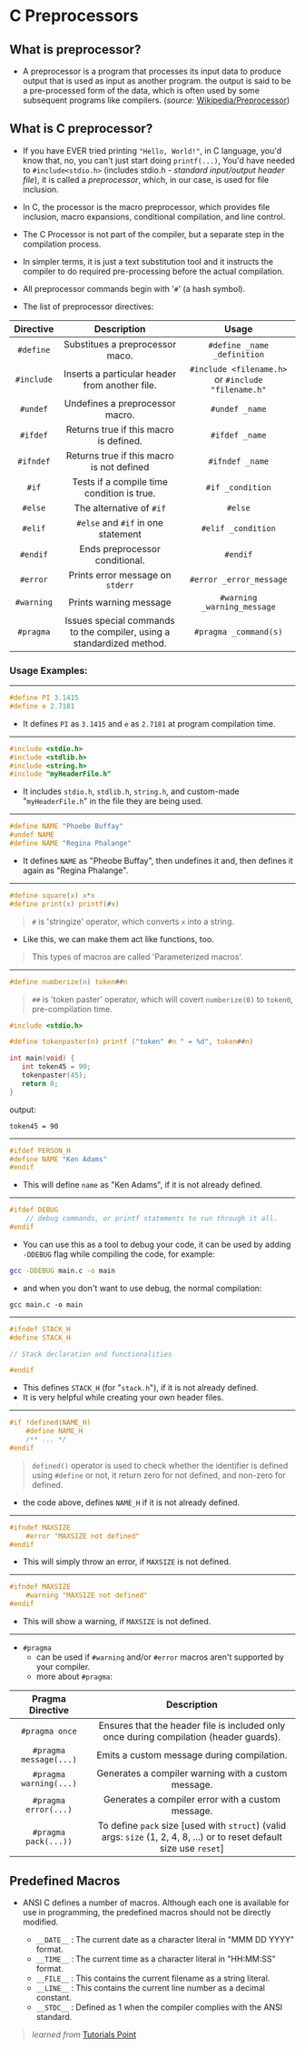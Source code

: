 # C Preprocessors

## What is preprocessor?
- A preprocessor is a program that processes its input data to produce output that is used as input as another program. the output is said to be a pre-processed form of the data, which is often used by some subsequent programs like compilers. (_source:_ [Wikipedia/Preprocessor](https://en.wikipedia.org/wiki/Preprocessor))

## What is C preprocessor?
- If you have EVER tried printing `"Hello, World!"`, in C language, you'd know that, no, you can't just start doing `printf(...)`, You'd have needed to `#include<stdio.h>` (includes stdio.h - _standard input/output header file_), it is called a $preprocessor$, which, in our case, is used for file inclusion.
- In C, the processor is the macro preprocessor, which provides file inclusion, macro expansions, conditional compilation, and line control.
- The C Processor is not part of the compiler, but a separate step in the compilation process.
- In simpler terms, it is just a text substitution tool and it instructs the compiler to do required pre-processing before the actual compilation.
- All preprocessor commands begin with '`#`' (a hash symbol).

- The list of preprocessor directives:

| Directive   | Description                                                           | Usage                                              |
| :---------: | :-------------------------------------------------------------------: | :------------------------------------------------: |
| `#define`   | Substitues a preprocessor maco.                                       | `#define _name _definition`                        |
| `#include`  | Inserts a particular header from another file.                        | `#include <filename.h>` or `#include "filename.h"` |
| `#undef`    | Undefines a preprocessor macro.                                       | `#undef _name`                                     |
| `#ifdef`    | Returns true if this macro is defined.                                | `#ifdef _name`                                     |
| `#ifndef`   | Returns true if this macro is not defined                             | `#ifndef _name`                                    |
| `#if`       | Tests if a compile time condition is true.                            | `#if _condition`                                   |
| `#else`     | The alternative of `#if`                                              | `#else`                                            |
| `#elif`     | `#else` and `#if` in one statement                                    | `#elif _condition`                                 |
| `#endif`    | Ends preprocessor conditional.                                        | `#endif`                                           |
| `#error`    | Prints error message on `stderr`                                      | `#error _error_message`                            |
| `#warning`  | Prints warning message                                                | `#warning _warning_message`                        |
| `#pragma`   | Issues special commands to the compiler, using a standardized method. | `#pragma _command(s)`                              |

### Usage Examples:
---
```c
#define PI 3.1415
#define e 2.7181
```
- It defines `PI` as `3.1415` and `e` as `2.7181` at program compilation time.
---

```c
#include <stdio.h>
#include <stdlib.h>
#include <string.h>
#include "myHeaderFile.h"
```
- It includes `stdio.h`, `stdlib.h`, `string.h`, and custom-made "`myHeaderFile.h`" in the file they are being used.
---

```c
#define NAME "Phoebe Buffay"
#undef NAME
#define NAME "Regina Phalange"
```
- It defines `NAME` as "Pheobe Buffay", then undefines it and, then defines it again as "Regina Phalange".
---

```c
#define square(x) x*x
#define print(x) printf(#x)
```
> `#` is 'stringize' operator, which converts `x` into a string.
- Like this, we can make them act like functions, too.
> This types of macros are called 'Parameterized macros'.
---

```c
#define numberize(n) token##n
```
> `##` is 'token paster' operator, which will covert `numberize(0)` to `token0`, pre-compilation time.
```c
#include <stdio.h>

#define tokenpaster(n) printf ("token" #n " = %d", token##n)

int main(void) {
   int token45 = 90;
   tokenpaster(45);
   return 0;
}
```
output:
```
token45 = 90
```
---

```c
#ifdef PERSON_H
#define NAME "Ken Adams"
#endif
```
- This will define `name` as "Ken Adams", if it is not already defined.
---

```c
#ifdef DEBUG
    // debug commands, or printf statements to run through it all.
#endif
```
- You can use this as a tool to debug your code, it can be used by adding `-DDEBUG` flag while compiling the code, for example:

```bash
gcc -DDEBUG main.c -o main
```

- and when you don't want to use debug, the normal compilation:
```
gcc main.c -o main
```
---

```c
#ifndef STACK_H
#define STACK_H

// Stack declaration and functionalities

#endif
```
- This defines `STACK_H` (for "`stack.h`"), if it is not already defined.
- It is very helpful while creating your own header files.
---

```c
#if !defined(NAME_H)
    #define NAME_H
    /** ... */
#endif
```
> `defined()` operator is used to check whether the identifier is defined using `#define` or not, it return zero for not defined, and non-zero for defined.
- the code above, defines `NAME_H` if it is not already defined.
---

```c
#ifndef MAXSIZE
    #error "MAXSIZE not defined"
#endif
```
- This will simply throw an error, if `MAXSIZE` is not defined.
---

```c
#ifndef MAXSIZE
    #warning "MAXSIZE not defined"
#endif
```
- This will show a warning, if `MAXSIZE` is not defined.
---

- `#pragma`
    - can be used if `#warning` and/or `#error` macros aren't supported by your compiler.
    - more about `#pragma`:

| Pragma Directive           | Description                                                                                                            |
| :------------------------: | :--------------------------------------------------------------------------------------------------------------------: |
| `#pragma once`             | Ensures that the header file is included only once during compilation (header guards).                                 |
| `#pragma message(...)`     | Emits a custom message during compilation.                                                                             |
| `#pragma warning(...)`     | Generates a compiler warning with a custom message.                                                                    |
| `#pragma error(...)`       | Generates a compiler error with a custom message.                                                                      |
| `#pragma pack(...))`       | To define `pack` size [used with `struct`) (valid args: `size` (1, 2, 4, 8, ...) or to reset default size use `reset`] |

## Predefined Macros
- ANSI C defines a number of macros. Although each one is available for use in programming, the predefined macros should not be directly modified.
	
    - `__DATE__` : The current date as a character literal in "MMM DD YYYY" format.
    - `__TIME__` : The current time as a character literal in "HH:MM:SS" format.
    - `__FILE__` : This contains the current filename as a string literal.
    - `__LINE__` : This contains the current line number as a decimal constant.
    - `__STDC__` : Defined as 1 when the compiler complies with the ANSI standard.



> _learned from_ [Tutorials Point](https://www.tutorialspoint.com/cprogramming/c_preprocessors.htm)
